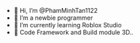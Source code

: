 - 👋 Hi, I’m @PhamMinhTan1122
- 👀 I’m a newbie programmer 
- 🌱 I’m currently learning Roblox Studio
- 🎈 Code Framework and Build module 3D..

<!---
PhamMinhTan1122/PhamMinhTan1122 is a ✨ special ✨ repository because its `README.md` (this file) appears on your GitHub profile.
You can click the Preview link to take a look at your changes.
--->
